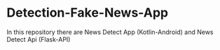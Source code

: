 # Detection-Fake-News-App
In this repository there are News Detect App (Kotlin-Android) and News Detect Api (Flask-API)
